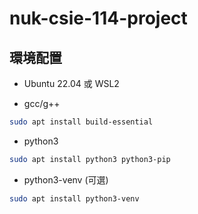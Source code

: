 # nuk-csie-114-project

## 環境配置

- Ubuntu 22.04 或 WSL2

- gcc/g++
```bash
sudo apt install build-essential
```

- python3
```bash
sudo apt install python3 python3-pip
```

- python3-venv (可選)
```bash
sudo apt install python3-venv
```
